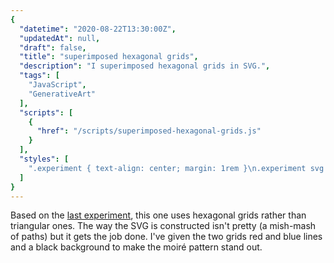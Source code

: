 ```yaml
---
{
  "datetime": "2020-08-22T13:30:00Z",
  "updatedAt": null,
  "draft": false,
  "title": "superimposed hexagonal grids",
  "description": "I superimposed hexagonal grids in SVG.",
  "tags": [
    "JavaScript",
    "GenerativeArt"
  ],
  "scripts": [
    {
      "href": "/scripts/superimposed-hexagonal-grids.js"
    }
  ],
  "styles": [
    ".experiment { text-align: center; margin: 1rem }\n.experiment svg { background-color: black; border: 1px solid var(--standout-color-main); stoke-width: 0.5; fill: none }\n.experiment .red { stroke: red; }\n.experiment .blue { stroke: blue; }"
  ]
}
---
```

Based on the [last experiment][prev], this one uses hexagonal grids rather than
triangular ones. The way the SVG is constructed isn't pretty (a mish-mash of
paths) but it gets the job done. I've given the two grids red and blue lines
and a black background to make the moiré pattern stand out.

[prev]: /blog/superimposed-triangular-grids
